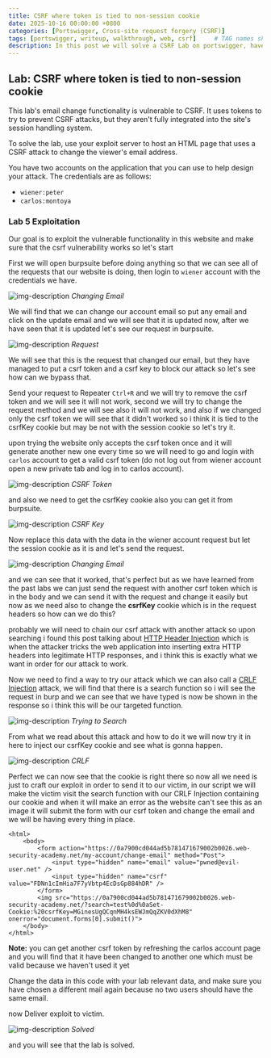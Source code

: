 ```yaml
---
title: CSRF where token is tied to non-session cookie
date: 2025-10-16 00:00:00 +0800
categories: [Portswigger, Cross-site request forgery (CSRF)]
tags: [portswigger, writeup, walkthrough, web, csrf]     # TAG names should always be lowercase
description: In this post we will solve a CSRF Lab on portswigger, have fun reading.
---
```


## Lab: CSRF where token is tied to non-session cookie

This lab's email change functionality is vulnerable to CSRF. It uses tokens to try to prevent CSRF attacks, but they aren't fully integrated into the site's session handling system.

To solve the lab, use your exploit server to host an HTML page that uses a CSRF attack to change the viewer's email address.

You have two accounts on the application that you can use to help design your attack. The credentials are as follows:

- `wiener:peter`
- `carlos:montoya`

### Lab 5 Exploitation

Our goal is to exploit the vulnerable functionality in this website and make sure that the csrf vulnerability works so let's start 

First we will open burpsuite before doing anything so that we can see all of the requests that our website is doing, then login to `wiener` account with the credentials we have.

![img-description](/assets/img/PortSwigger/CSRF/5/mail.png)
_Changing Email_

We will find that we can change our account email so put any email and click on the update email and we will see that it is updated now, after we have seen that it is updated let's see our request in burpsuite.

![img-description](/assets/img/PortSwigger/CSRF/5/req.png)
_Request_

We will see that this is the request that changed our email, but they have managed to put a csrf token and a csrf key to block our attack so let's see how can we bypass that.

Send your request to Repeater `Ctrl+R` and we will try to remove the csrf token and we will see it will not work, second we will try to change the request method and we will see also it will not work, and also if we changed only the csrf token we will see that it didn't worked so i think it is tied to the csrfKey cookie but may be not with the session cookie so let's try it.

upon trying the website only accepts the csrf token once and it will generate another new one every time so we will need to go and login with `carlos` account to get a valid csrf token (do not log out from wiener account open a new private tab and log in to carlos account).

![img-description](/assets/img/PortSwigger/CSRF/5/csrf.png)
_CSRF Token_

and also we need to get the csrfKey cookie also you can get it from burpsuite.

![img-description](/assets/img/PortSwigger/CSRF/5/key.png)
_CSRF Key_

Now replace this data with the data in the wiener account request but let the session cookie as it is and let's send the request.

![img-description](/assets/img/PortSwigger/CSRF/5/repeater.png)
_Changing Email_

and we can see that it worked, that's perfect but as we have learned from the past labs we can just send the request with another csrf token which is in the body and we can send it with the request and change it easily but now as we need also to change the **csrfKey** cookie which is in the request headers so how can we do this?

probably we will need to chain our csrf attack with another attack so upon searching i found this post talking about [HTTP Header Injection](https://www.acunetix.com/blog/web-security-zone/http-header-injection/) which is when the attacker tricks the web application into inserting extra HTTP headers into legitimate HTTP responses, and i think this is exactly what we want in order for our attack to work.

Now we need to find a way to try our attack which we can also call a [CRLF Injection](https://www.invicti.com/learn/crlf-injection/) attack, we will find that there is a search function so i will see the request in burp and we can see that we have typed is now be shown in the response so i think this will be our targeted function.

![img-description](/assets/img/PortSwigger/CSRF/5/search.png)
_Trying to Search_

From what we read about this attack and how to do it we will now try it in here to inject our csrfKey cookie and see what is gonna happen.

![img-description](/assets/img/PortSwigger/CSRF/5/crlf.png)
_CRLF_

Perfect we can now see that the cookie is right there so now all we need is just to craft our exploit in order to send it to our victim, in our script we will make the victim visit the search function with our CRLF Injection containing our cookie and when it will make an error as the website can't see this as an image it will submit the form with our csrf token and change the email and we will be having every thing in place.

```
<html>
    <body>
        <form action="https://0a7900cd044ad5b781471679002b0026.web-security-academy.net/my-account/change-email" method="Post">
            <input type="hidden" name="email" value="pwned@evil-user.net" />
            <input type="hidden" name="csrf" value="FDNn1cImHia7F7yVbtp4EcDsGp884hDR" />
        </form>
        <img src="https://0a7900cd044ad5b781471679002b0026.web-security-academy.net/?search=test%0d%0aSet-Cookie:%20csrfKey=MGinesUgQCqnMH4ksEWJmQqZKV0dXhM8" onerror="document.forms[0].submit()">
    </body>
</html>
```
**Note:** you can get another csrf token by refreshing the carlos account page and you will find that it have been changed to another one which must be valid because we haven't used it yet

Change the data in this code with your lab relevant data, and make sure you have chosen a different mail again because no two users should have the same email.

now Deliver exploit to victim.

![img-description](/assets/img/PortSwigger/CSRF/5/Solved.png)
_Solved_

and you will see that the lab is solved.